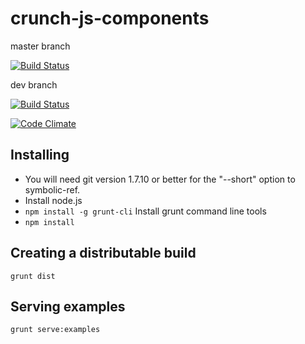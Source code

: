 # crunch-js-components

master branch

[![Build Status](https://travis-ci.org/Crunch-io/crunch-js-components.svg?branch=master)](https://travis-ci.org/Crunch-io/crunch-js-components) 

dev branch

[![Build Status](https://travis-ci.org/Crunch-io/crunch-js-components.svg?branch=dev)](https://travis-ci.org/Crunch-io/crunch-js-components)

[![Code Climate](https://codeclimate.com/github/Crunch-io/crunch-js-components/badges/gpa.svg)](https://codeclimate.com/github/Crunch-io/crunch-js-components)

## Installing

* You will need git version 1.7.10 or better for the "--short" option to symbolic-ref.
* Install node.js
* `npm install -g grunt-cli` Install grunt command line tools
* `npm install`

## Creating a distributable build

`grunt dist`

## Serving examples

`grunt serve:examples`
